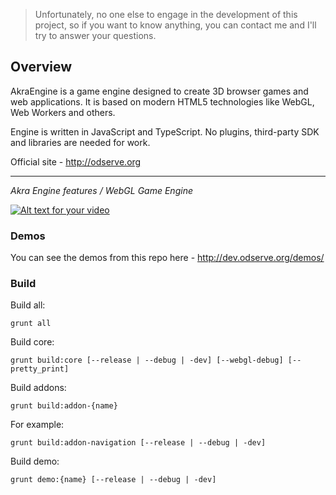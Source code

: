 <blockquote>
Unfortunately, no one else to engage in the development of this project, so if you want to know anything, you can contact me and I'll try to answer your questions.
</blockquote>

## Overview

AkraEngine is a game engine designed to create 3D browser games and web applications. It is based on modern HTML5 technologies like WebGL, Web Workers and others.

Engine is written in JavaScript and TypeScript. No plugins, third-party SDK and libraries are needed for work.

Official site - http://odserve.org

----
<i>Akra Engine features / WebGL Game Engine</i>
 
[![Alt text for your video](http://img.youtube.com/vi/ATKItjpDC7I/0.jpg)](http://youtu.be/ATKItjpDC7I)

### Demos

You can see the demos from this repo here - http://dev.odserve.org/demos/

### Build

Build all:

```
grunt all
```

Build core:

```
grunt build:core [--release | --debug | -dev] [--webgl-debug] [--pretty_print] 
```

Build addons:

```
grunt build:addon-{name}
```

For example:

```
grunt build:addon-navigation [--release | --debug | -dev]
```

Build demo:

```
grunt demo:{name} [--release | --debug | -dev]
```
